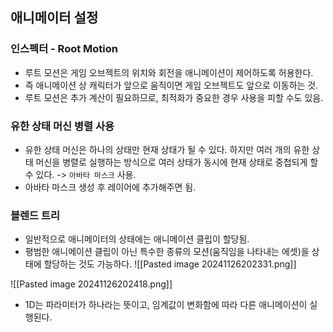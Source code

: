 
## 애니메이터 설정

### 인스펙터 - Root Motion

- 루트 모션은 게임 오브젝트의 위치와 회전을 애니메이션이 제어하도록 허용한다.
- 즉 애니메이션 상 캐릭터가 앞으로 움직이면 게임 오브젝트도 앞으로 이동하는 것.
- 루트 모션은 추가 계산이 필요하므로, 최적화가 중요한 경우 사용을 피할 수도 있음.

### 유한 상태 머신 병렬 사용

- 유한 상태 머신은 하나의 상태만 현재 상태가 될 수 있다. 하지만 여러 개의 유한 상태 머신을 병렬로 실행하는 방식으로 여러 상태가 동시에 현재 상태로 중첩되게 할 수 있다. -> `아바타 마스크` 사용.
- 아바타 마스크 생성 후 레이어에 추가해주면 됨.

### 블렌드 트리

- 일반적으로 애니메이터의 상태에는 애니메이션 클립이 할당됨. 
- 평범한 애니메이션 클립이 아닌 특수한 종류의 모션(움직임을 나타내는 에셋)을 상태에 할당하는 것도 가능하다.
 ![[Pasted image 20241126202331.png]]

![[Pasted image 20241126202418.png]]

- 1D는 파라미터가 하나라는 뜻이고, 임계값이 변화함에 따라 다른 애니메이션이 실행된다.